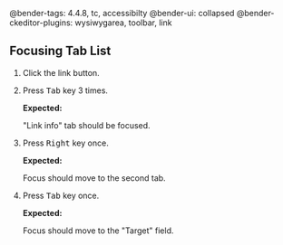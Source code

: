 @bender-tags: 4.4.8, tc, accessibilty
@bender-ui: collapsed
@bender-ckeditor-plugins: wysiwygarea, toolbar, link

## Focusing Tab List

1. Click the link button.
1. Press <kbd>Tab</kbd> key 3 times.

	**Expected:**

	&quot;Link info&quot; tab should be focused.

1. Press <kbd>Right</kbd> key once.

	**Expected:**

	Focus should move to the second tab.

1. Press <kbd>Tab</kbd> key once.

	**Expected:**

	Focus should move to the &quot;Target&quot; field.
